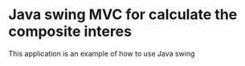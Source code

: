 # Java swing MVC for calculate the composite interes 
This application is an example of how to use Java swing
